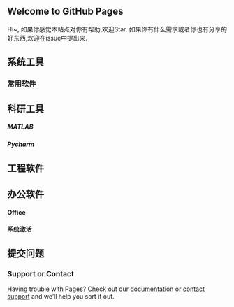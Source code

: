 ## Welcome to GitHub Pages
Hi~, 如果你感觉本站点对你有帮助,欢迎Star.
如果你有什么需求或者你也有分享的好东西,欢迎在issue中提出来.

## 系统工具



### 常用软件

## 科研工具
##### MATLAB

##### Pycharm

## 工程软件

## 办公软件

#### Office
#### 系统激活

## 提交问题


### Support or Contact

Having trouble with Pages? Check out our [documentation](https://docs.github.com/categories/github-pages-basics/) or [contact support](https://support.github.com/contact) and we’ll help you sort it out.
